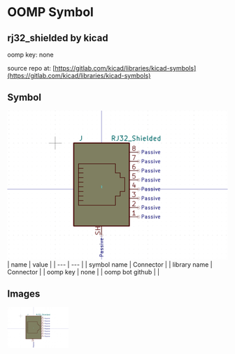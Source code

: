 # OOMP Symbol  
## rj32_shielded  by kicad  
  
oomp key: none  
  
source repo at: [https://gitlab.com/kicad/libraries/kicad-symbols](https://gitlab.com/kicad/libraries/kicad-symbols)  
## Symbol  
  
[![working.png](working_600.png)](working.png)  
| name | value | 
| --- | --- | 
| symbol name | Connector | 
| library name | Connector | 
| oomp key | none | 
| oomp bot github |  | 
## Images  
  
[![working.png](working_140.png)](working.png)  
